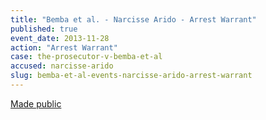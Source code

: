 ```yaml
---
title: "Bemba et al. - Narcisse Arido - Arrest Warrant"
published: true
event_date: 2013-11-28
action: "Arrest Warrant"
case: the-prosecutor-v-bemba-et-al
accused: narcisse-arido
slug: bemba-et-al-events-narcisse-arido-arrest-warrant
---
```


[Made public](http://www.icc-cpi.int/iccdocs/doc/doc1694691.pdf)

